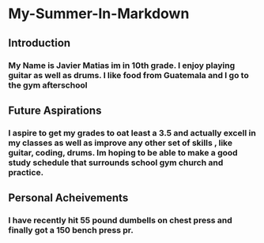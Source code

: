# My-Summer-In-Markdown

## Introduction 
### My Name is Javier Matias im in 10th grade. I enjoy playing guitar as well as drums. I like food from Guatemala and I go to the gym afterschool 

## Future Aspirations 
### I aspire to get my grades to oat least a 3.5 and actually excell in my classes as well as improve any other set of skills , like guitar, coding, drums. Im hoping to be able to make a good study schedule that surrounds school gym church and practice.

## Personal Acheivements 
### I have recently hit 55 pound dumbells on chest press and finally got a 150 bench press pr.